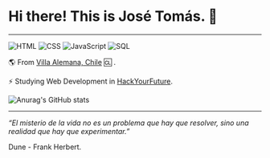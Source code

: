 # Hi there! This is José Tomás. 👋
---
![HTML](https://img.shields.io/badge/HTML-Beginner-orange)
![CSS](https://img.shields.io/badge/CSS-Beginner-blue)
![JavaScript](https://img.shields.io/badge/JavaScript-Beginner-yellow)
![SQL](https://img.shields.io/badge/SQL-Beginner-lightgrey)

:earth_americas: From [Villa Alemana, Chile](https://en.wikipedia.org/wiki/Chile) :cl: .

:zap: Studying Web Development in [HackYourFuture](https://www.hackyourfuture.be).

![Anurag's GitHub stats](https://github-readme-stats.vercel.app/api?username=JTLiberona&show_icons=true&theme=merko)


---
_“El misterio de la vida no es un problema que hay que resolver, sino una realidad que hay que experimentar.”_

Dune - Frank Herbert.
